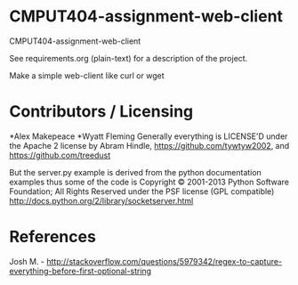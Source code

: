 CMPUT404-assignment-web-client
==============================

CMPUT404-assignment-web-client

See requirements.org (plain-text) for a description of the project.

Make a simple web-client like curl or wget

Contributors / Licensing
========================
*Alex Makepeace
*Wyatt Fleming
Generally everything is LICENSE'D under the Apache 2 license by Abram Hindle, 
https://github.com/tywtyw2002, and https://github.com/treedust

But the server.py example is derived from the python documentation
examples thus some of the code is Copyright © 2001-2013 Python
Software Foundation; All Rights Reserved under the PSF license (GPL
compatible) http://docs.python.org/2/library/socketserver.html

References
==========
Josh M. - http://stackoverflow.com/questions/5979342/regex-to-capture-everything-before-first-optional-string

